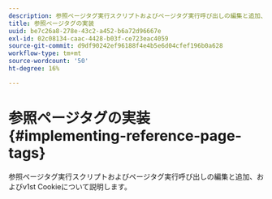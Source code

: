 ```yaml
---
description: 参照ページタグ実行スクリプトおよびページタグ実行呼び出しの編集と追加、およびv1st Cookieについて説明します。
title: 参照ページタグの実装
uuid: be7c26a8-278e-43c2-a452-b6a72d96667e
exl-id: 02c08134-caac-4428-b03f-ce723eac4059
source-git-commit: d9df90242ef96188f4e4b5e6d04cfef196b0a628
workflow-type: tm+mt
source-wordcount: '50'
ht-degree: 16%

---
```


# 参照ページタグの実装{#implementing-reference-page-tags}

参照ページタグ実行スクリプトおよびページタグ実行呼び出しの編集と追加、およびv1st Cookieについて説明します。
